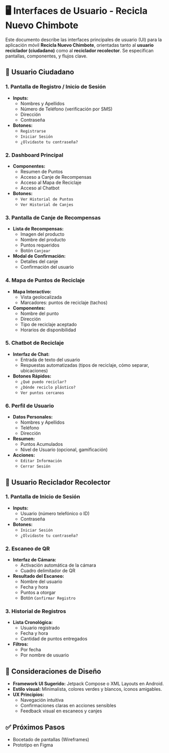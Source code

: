 # 🖥️ Interfaces de Usuario - Recicla Nuevo Chimbote

Este documento describe las interfaces principales de usuario (UI) para la aplicación móvil **Recicla Nuevo Chimbote**, orientadas tanto al **usuario reciclador (ciudadano)** como al **reciclador recolector**. Se especifican pantallas, componentes, y flujos clave.

## 👤 Usuario Ciudadano

### 1. Pantalla de Registro / Inicio de Sesión
- **Inputs:**
  - Nombres y Apellidos
  - Número de Teléfono (verificación por SMS)
  - Dirección
  - Contraseña
- **Botones:**
  - `Registrarse`
  - `Iniciar Sesión`
  - `¿Olvidaste tu contraseña?`

### 2. Dashboard Principal
- **Componentes:**
  - Resumen de Puntos
  - Acceso a Canje de Recompensas
  - Acceso al Mapa de Reciclaje
  - Acceso al Chatbot
- **Botones:**
  - `Ver Historial de Puntos`
  - `Ver Historial de Canjes`

### 3. Pantalla de Canje de Recompensas
- **Lista de Recompensas:**
  - Imagen del producto
  - Nombre del producto
  - Puntos requeridos
  - Botón `Canjear`
- **Modal de Confirmación:**
  - Detalles del canje
  - Confirmación del usuario

### 4. Mapa de Puntos de Reciclaje
- **Mapa Interactivo:**
  - Vista geolocalizada
  - Marcadores: puntos de reciclaje (tachos)
- **Componentes:**
  - Nombre del punto
  - Dirección
  - Tipo de reciclaje aceptado
  - Horarios de disponibilidad

### 5. Chatbot de Reciclaje
- **Interfaz de Chat:**
  - Entrada de texto del usuario
  - Respuestas automatizadas (tipos de reciclaje, cómo separar, ubicaciones)
- **Botones Rápidos:**
  - `¿Qué puedo reciclar?`
  - `¿Dónde reciclo plástico?`
  - `Ver puntos cercanos`

### 6. Perfil de Usuario
- **Datos Personales:**
  - Nombres y Apellidos
  - Teléfono
  - Dirección
- **Resumen:**
  - Puntos Acumulados
  - Nivel de Usuario (opcional, gamificación)
- **Acciones:**
  - `Editar Información`
  - `Cerrar Sesión`

## 🚛 Usuario Reciclador Recolector

### 1. Pantalla de Inicio de Sesión
- **Inputs:**
  - Usuario (número telefónico o ID)
  - Contraseña
- **Botones:**
  - `Iniciar Sesión`
  - `¿Olvidaste tu contraseña?`

### 2. Escaneo de QR
- **Interfaz de Cámara:**
  - Activación automática de la cámara
  - Cuadro delimitador de QR
- **Resultado del Escaneo:**
  - Nombre del usuario
  - Fecha y hora
  - Puntos a otorgar
  - Botón `Confirmar Registro`

### 3. Historial de Registros
- **Lista Cronológica:**
  - Usuario registrado
  - Fecha y hora
  - Cantidad de puntos entregados
- **Filtros:**
  - Por fecha
  - Por nombre de usuario

## 🧩 Consideraciones de Diseño

- **Framework UI Sugerido:** Jetpack Compose o XML Layouts en Android.
- **Estilo visual:** Minimalista, colores verdes y blancos, íconos amigables.
- **UX Principios:**
  - Navegación intuitiva
  - Confirmaciones claras en acciones sensibles
  - Feedback visual en escaneos y canjes

## ✅ Próximos Pasos
- Bocetado de pantallas (Wireframes)
- Prototipo en Figma
